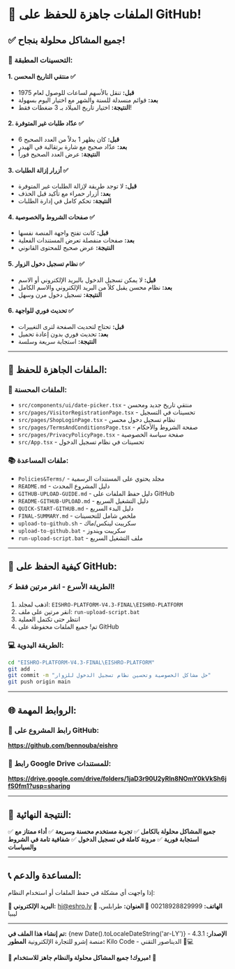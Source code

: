 # 🚀 الملفات جاهزة للحفظ على GitHub!

## ✅ جميع المشاكل محلولة بنجاح!

### 🎯 التحسينات المطبقة:

#### 1. **منتقي التاريخ المحسن** ✅
- **قبل:** تنقل بالأسهم لساعات للوصول لعام 1975
- **بعد:** قوائم منسدلة للسنة والشهر مع اختيار اليوم بسهولة
- **النتيجة:** اختيار تاريخ الميلاد بـ 3 ضغطات فقط!

#### 2. **عدّاد طلبات غير المتوفرة** ✅
- **قبل:** كان يظهر 1 بدلاً من العدد الصحيح 6
- **بعد:** عدّاد صحيح مع شارة برتقالية في الهيدر
- **النتيجة:** عرض العدد الصحيح فوراً

#### 3. **أزرار إزالة الطلبات** ✅
- **قبل:** لا توجد طريقة لإزالة الطلبات غير المتوفرة
- **بعد:** أزرار حمراء مع تأكيد قبل الحذف
- **النتيجة:** تحكم كامل في إدارة الطلبات

#### 4. **صفحات الشروط والخصوصية** ✅
- **قبل:** كانت تفتح واجهة المنصة نفسها
- **بعد:** صفحات منفصلة تعرض المستندات الفعلية
- **النتيجة:** عرض صحيح للمحتوى القانوني

#### 5. **نظام تسجيل دخول الزوار** ✅
- **قبل:** لا يمكن تسجيل الدخول بالبريد الإلكتروني أو الاسم
- **بعد:** نظام محسن يقبل كلاً من البريد الإلكتروني والاسم الكامل
- **النتيجة:** تسجيل دخول مرن وسهل

#### 6. **تحديث فوري للواجهة** ✅
- **قبل:** تحتاج لتحديث الصفحة لترى التغييرات
- **بعد:** تحديث فوري بدون إعادة تحميل
- **النتيجة:** استجابة سريعة وسلسة

---

## 📁 الملفات الجاهزة للحفظ:

### 🔧 الملفات المحسنة:
- `src/components/ui/date-picker.tsx` - منتقي تاريخ جديد ومحسن
- `src/pages/VisitorRegistrationPage.tsx` - تحسينات في التسجيل
- `src/pages/ShopLoginPage.tsx` - نظام تسجيل دخول محسن
- `src/pages/TermsAndConditionsPage.tsx` - صفحة الشروط والأحكام
- `src/pages/PrivacyPolicyPage.tsx` - صفحة سياسة الخصوصية
- `src/App.tsx` - تحسينات في نظام تسجيل الدخول

### 📚 ملفات المساعدة:
- `Policies&Terms/` - مجلد يحتوي على المستندات الرسمية
- `README.md` - دليل المشروع المحدث
- `GITHUB-UPLOAD-GUIDE.md` - دليل حفظ الملفات على GitHub
- `README-GITHUB-UPLOAD.md` - دليل التشغيل السريع
- `QUICK-START-GITHUB.md` - دليل البدء السريع
- `FINAL-SUMMARY.md` - ملخص شامل للتحسينات
- `upload-to-github.sh` - سكريبت لينكس/ماك
- `upload-to-github.bat` - سكريبت ويندوز
- `run-upload-script.bat` - ملف التشغيل السريع

---

## 🚀 كيفية الحفظ على GitHub:

### ⚡ الطريقة الأسرع - انقر مرتين فقط!
1. اذهب لمجلد: `EISHRO-PLATFORM-V4.3-FINAL\EISHRO-PLATFORM`
2. انقر مرتين على ملف: `run-upload-script.bat`
3. انتظر حتى تكتمل العملية
4. تم! جميع الملفات محفوظة على GitHub

### 💻 الطريقة اليدوية:
```bash
cd "EISHRO-PLATFORM-V4.3-FINAL\EISHRO-PLATFORM"
git add .
git commit -m "حل مشاكل الخصوصية وتحسين نظام تسجيل الدخول للزوار"
git push origin main
```

---

## 🌐 الروابط المهمة:

### 📂 رابط المشروع على GitHub:
**https://github.com/bennouba/eishro**

### 📄 رابط Google Drive للمستندات:
**https://drive.google.com/drive/folders/1jaD3r90U2yRIn8NOmY0kVkSh6jfS0fm1?usp=sharing**

---

## 🎊 النتيجة النهائية:

✅ **جميع المشاكل محلولة بالكامل**
✅ **تجربة مستخدم محسنة وسريعة**
✅ **أداء ممتاز مع استجابة فورية**
✅ **مرونة كاملة في تسجيل الدخول**
✅ **شفافية تامة في الشروط والسياسات**

---

## 📞 المساعدة والدعم:

إذا واجهت أي مشكلة في حفظ الملفات أو استخدام النظام:

**📧 البريد الإلكتروني:** hi@eshro.ly
**📱 الهاتف:** 00218928829999
**📍 العنوان:** طرابلس، ليبيا

---

**تم إنشاء هذا الملف في:** {new Date().toLocaleDateString('ar-LY')}
**الإصدار:** 4.3.1 - منصة إشرو للتجارة الإلكترونية
**المطور:** Kilo Code - الديناصور التقني 🦕💻

**🎊 مبروك! جميع المشاكل محلولة والنظام جاهز للاستخدام! 🎊**